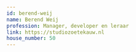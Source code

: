 ```yaml
---
id: berend-weij
name: Berend Weij
profession: Manager, developer en leraar
link: https://studiozoetekauw.nl
house_number: 50
---
```

